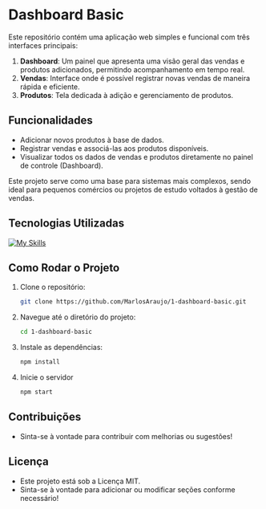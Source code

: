 # Dashboard Basic

Este repositório contém uma aplicação web simples e funcional com três interfaces principais:

1. **Dashboard**: Um painel que apresenta uma visão geral das vendas e produtos adicionados, permitindo acompanhamento em tempo real.
2. **Vendas**: Interface onde é possível registrar novas vendas de maneira rápida e eficiente.
3. **Produtos**: Tela dedicada à adição e gerenciamento de produtos.

## Funcionalidades

- Adicionar novos produtos à base de dados.
- Registrar vendas e associá-las aos produtos disponíveis.
- Visualizar todos os dados de vendas e produtos diretamente no painel de controle (Dashboard).
  
Este projeto serve como uma base para sistemas mais complexos, sendo ideal para pequenos comércios ou projetos de estudo voltados à gestão de vendas.

## Tecnologias Utilizadas
   
   [![My Skills](https://skillicons.dev/icons?i=tailwind,nextjs,react,ts,prisma,postgres,docker,github,ubuntu&theme=light)](https://skillicons.dev)

  
## Como Rodar o Projeto

1. Clone o repositório:
   ```bash
   git clone https://github.com/MarlosAraujo/1-dashboard-basic.git

2. Navegue até o diretório do projeto:
   ```bash
   cd 1-dashboard-basic

3. Instale as dependências:
   ```bash
   npm install

4. Inicie o servidor
   ```bash
   npm start

## Contribuições

 - Sinta-se à vontade para contribuir com melhorias ou sugestões!

## Licença

 - Este projeto está sob a Licença MIT.
 - Sinta-se à vontade para adicionar ou modificar seções conforme necessário!
